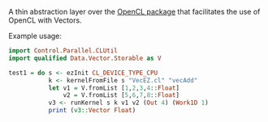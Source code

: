 A thin abstraction layer over the [OpenCL
package](http://hackage.haskell.org/package/OpenCL) that facilitates
the use of OpenCL with Vectors.

Example usage:

```haskell
import Control.Parallel.CLUtil
import qualified Data.Vector.Storable as V

test1 = do s <- ezInit CL_DEVICE_TYPE_CPU
           k <- kernelFromFile s "VecEZ.cl" "vecAdd" 
           let v1 = V.fromList [1,2,3,4::Float]
               v2 = V.fromList [5,6,7,8::Float]
           v3 <- runKernel s k v1 v2 (Out 4) (Work1D 1)
           print (v3::Vector Float)
```